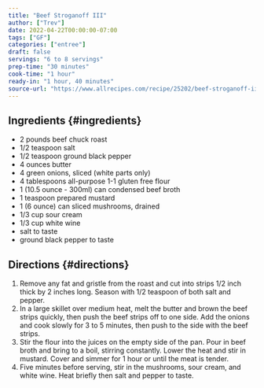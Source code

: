 ```yaml
---
title: "Beef Stroganoff III"
author: ["Trev"]
date: 2022-04-22T00:00:00-07:00
tags: ["GF"]
categories: ["entree"]
draft: false
servings: "6 to 8 servings"
prep-time: "30 minutes"
cook-time: "1 hour"
ready-in: "1 hour, 40 minutes"
source-url: "https://www.allrecipes.com/recipe/25202/beef-stroganoff-iii/"
---
```


## Ingredients {#ingredients}

-   2 pounds beef chuck roast
-   1/2 teaspoon salt
-   1/2 teaspoon ground black pepper
-   4 ounces butter
-   4 green onions, sliced (white parts only)
-   4 tablespoons all-purpose 1-1 gluten free flour
-   1 (10.5 ounce - 300ml) can condensed beef broth
-   1 teaspoon prepared mustard
-   1 (6 ounce) can sliced mushrooms, drained
-   1/3 cup sour cream
-   1/3 cup white wine
-   salt to taste
-   ground black pepper to taste


## Directions {#directions}

1.  Remove any fat and gristle from the roast and cut into strips 1/2 inch thick by 2 inches long. Season with 1/2 teaspoon of both salt and pepper.
2.  In a large skillet over medium heat, melt the butter and brown the beef strips quickly, then push the beef strips off to one side. Add the onions and cook slowly for 3 to 5 minutes, then push to the side with the beef strips.
3.  Stir the flour into the juices on the empty side of the pan. Pour in beef broth and bring to a boil, stirring constantly. Lower the heat and stir in mustard. Cover and simmer for 1 hour or until the meat is tender.
4.  Five minutes before serving, stir in the mushrooms, sour cream, and white wine. Heat briefly then salt and pepper to taste.